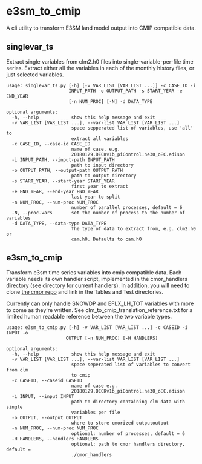 # e3sm_to_cmip

A cli utility to transform E3SM land model output into CMIP compatible data.

## singlevar_ts

Extract single variables from clm2.h0 files into single-variable-per-file time series. Extract either all the variables in each of the monthly history files, or just selected variables.

```
usage: singlevar_ts.py [-h] [-v VAR_LIST [VAR_LIST ...]] -c CASE_ID -i
                       INPUT_PATH -o OUTPUT_PATH -s START_YEAR -e END_YEAR
                       [-n NUM_PROC] [-N] -d DATA_TYPE

optional arguments:
  -h, --help            show this help message and exit
  -v VAR_LIST [VAR_LIST ...], --var-list VAR_LIST [VAR_LIST ...]
                        space sepperated list of variables, use 'all' to
                        extract all variables
  -c CASE_ID, --case-id CASE_ID
                        name of case, e.g.
                        20180129.DECKv1b_piControl.ne30_oEC.edison
  -i INPUT_PATH, --input-path INPUT_PATH
                        path to input directory
  -o OUTPUT_PATH, --output-path OUTPUT_PATH
                        path to output directory
  -s START_YEAR, --start-year START_YEAR
                        first year to extract
  -e END_YEAR, --end-year END_YEAR
                        last year to split
  -n NUM_PROC, --num-proc NUM_PROC
                        number of parallel processes, default = 6
  -N, --proc-vars       set the number of process to the number of variables
  -d DATA_TYPE, --data-type DATA_TYPE
                        The type of data to extract from, e.g. clm2.h0 or
                        cam.h0. Defaults to cam.h0
```

## e3sm_to_cmip

Transform e3sm time series variables into cmip compatible data. Each variable needs its own handler script, implemented in the cmor_handlers directory (see directory for current handlers). In addition, you will need to clone [the cmor repo](https://github.com/PCMDI/cmor) and link in the Tables and Test directories.

Currently can only handle SNOWDP and EFLX_LH_TOT variables with more to come as they're written. See clm_to_cmip_translation_reference.txt for a limited human readable reference between the two variable types.

```
usage: e3sm_to_cmip.py [-h] -v VAR_LIST [VAR_LIST ...] -c CASEID -i INPUT -o
                      OUTPUT [-n NUM_PROC] [-H HANDLERS]

optional arguments:
  -h, --help            show this help message and exit
  -v VAR_LIST [VAR_LIST ...], --var-list VAR_LIST [VAR_LIST ...]
                        space seperated list of variables to convert from clm
                        to cmip
  -c CASEID, --caseid CASEID
                        name of case e.g.
                        20180129.DECKv1b_piControl.ne30_oEC.edison
  -i INPUT, --input INPUT
                        path to directory containing clm data with single
                        variables per file
  -o OUTPUT, --output OUTPUT
                        where to store cmorized outputoutput
  -n NUM_PROC, --num-proc NUM_PROC
                        optional: number of processes, default = 6
  -H HANDLERS, --handlers HANDLERS
                        optional: path to cmor handlers directory, default =
                        ./cmor_handlers
```